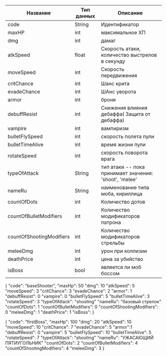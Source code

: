 | Название                 | Тип данных | Описание                                               |
| ------------------------ | ---------- | ------------------------------------------------------ |
| code                     | String     | Идентификатор                                          |
| maxHP                    | int        | максимальное ХП                                        |
| dmg                      | int        | дамаг                                                  |
| atkSpeed                 | float      | Скорость атаки, количество выстрелов в секунду         |
| moveSpeed                | int        | Скорость передвижения                                  |
| critChance               | int        | Шанс крита                                             |
| evadeChance              | int        | ШАнс уворота                                           |
| armor                    | int        | броня                                                  |
| debuffResist             | int        | Снижения влияния дебаффа( Защита от дебаффа)           |
| vampire                  | int        | вампиризм                                              |
| bulletFlySpeed           | int        | скорость полета пули                                   |
| bulletTimeAlive          | int        | время жизни пули                                       |
| rotateSpeed              | int        | скорость поворота врага                                |
| typeOfAttack             | String     | тип атаки -- пока принимает значения: 'shoot', 'melee' |
| nameRu                   | String     | наименование типа моба, кириллица                      |
| countOfDots              | int        | Количество дотов                                       |
| countOfBulletModifiers   | int        | Количество модификаторов патрона                       |
| countOfShootingModifiers | int        | Количество модификаторов стрельбы                      |
| meleeDmg                 | int        | урон при коллизии                                      |
| deathPrice               | int        | цена за убийство                                       |
| isBoss                   | bool       | является ли моб боссом                                 |
{
"code": "baseShooter",
"maxHp": 50
"dmg": 10
"atkSpeed": 5
"moveSpeed": 3
"critChance": 3
"evadeChance": 2
"armor": 1
"debuffResist": 0
"vampire": 0
"bulletFlySpeed": 5
"bulletTimeAlive": 3
"rotateSpeed": 3
"typeOfAttack": "shooting"
"nameRu": "базовый стрелок"
"countOfDots": 1
"countOfBulletModifiers": 0
"countOfShootingModifiers": 0
"meleeDmg": 1
"deathPrice": 1
"isBoss": 
}




{
"code": "firstBoss",
"maxHp": 100
"dmg": 20
"atkSpeed": 10
"moveSpeed": 10
"critChance": 7
"evadeChance": 5
"armor":1
"debuffResist": 0
"vampire": 5
"bulletFlySpeed": 10
"bulletTimeAlive": 5
"rotateSpeed": 7
"typeOfAttack": "shooting"
"nameRu": "УЖАСАЮЩИЙ ПЯТИУГОЛЬНИК"
"countOfDots": 2
"countOfBulletModifiers": 4
"countOfShootingModifiers": 4
"meleeDmg": 3
}